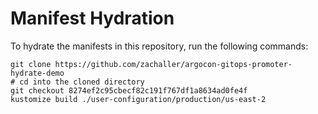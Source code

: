 # Manifest Hydration

To hydrate the manifests in this repository, run the following commands:

```shell
git clone https://github.com/zachaller/argocon-gitops-promoter-hydrate-demo
# cd into the cloned directory
git checkout 8274ef2c95cbecf82c191f767df1a8634ad0fe4f
kustomize build ./user-configuration/production/us-east-2
```
